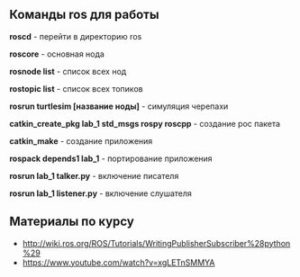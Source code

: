 Команды ros для работы
-----

**roscd** - перейти в директорию ros

**roscore** - основная нода 

**rosnode list** - список всех нод

**rostopic list** - список всех топиков

**rosrun turtlesim [название ноды]** - симуляция черепахи

**catkin_create_pkg lab_1 std_msgs rospy roscpp** - создание рос пакета

**catkin_make** - создание приложения

**rospack depends1 lab_1** - портирование приложения

**rosrun lab_1 talker.py** - включение писателя

**rosrun lab_1 listener.py** - включение слушателя


Материалы по курсу
-----
 * http://wiki.ros.org/ROS/Tutorials/WritingPublisherSubscriber%28python%29
 * https://www.youtube.com/watch?v=xgLETnSMMYA

